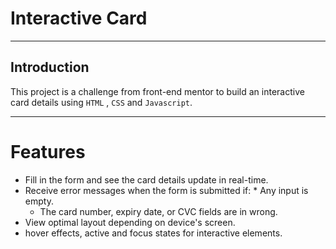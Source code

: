 # 			Interactive Card
* * * *
## 	Introduction
This project is a challenge from front-end mentor to build an interactive card details using `HTML` , `CSS` and `Javascript`.
* * * *

#	Features
- Fill in the form and see the card details update in real-time.
- Receive error messages when the form is submitted if:
        * Any input is empty.
	* The card number, expiry date, or CVC fields are in wrong.
- View optimal layout depending on device's screen.
- hover effects, active and focus states for interactive elements.

	
